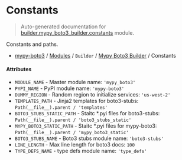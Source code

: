 # Constants

> Auto-generated documentation for [builder.mypy_boto3_builder.constants](https://github.com/vemel/mypy_boto3/blob/master/builder/mypy_boto3_builder/constants.py) module.

Constants and paths.

- [mypy-boto3](../../README.md#mypy_boto3) / [Modules](../../MODULES.md#mypy-boto3-modules) / `Builder` / [Mypy Boto3 Builder](index.md#mypy-boto3-builder) / Constants

#### Attributes

- `MODULE_NAME` - Master module name: `'mypy_boto3'`
- `PYPI_NAME` - PyPI module name: `'mypy-boto3'`
- `DUMMY_REGION` - Random region to initialize services: `'us-west-2'`
- `TEMPLATES_PATH` - Jinja2 templates for boto3-stubs: `Path(__file__).parent / 'templates'`
- `BOTO3_STUBS_STATIC_PATH` - Staitc *.pyi files for boto3-stubs: `Path(__file__).parent / 'boto3_stubs_static'`
- `MYPY_BOTO3_STATIC_PATH` - Staitc *.pyi files for mypy-boto3: `Path(__file__).parent / 'mypy_boto3_static'`
- `BOTO3_STUBS_NAME` - Boto3 stubs module name: `'boto3-stubs'`
- `LINE_LENGTH` - Max line length for boto3 docs: `100`
- `TYPE_DEFS_NAME` - type defs module name: `'type_defs'`
